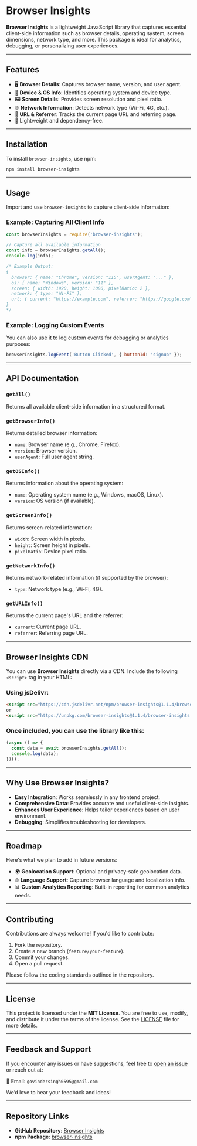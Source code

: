 
# Browser Insights

**Browser Insights** is a lightweight JavaScript library that captures essential client-side information such as browser details, operating system, screen dimensions, network type, and more. This package is ideal for analytics, debugging, or personalizing user experiences.

---

## Features

- 🖥️ **Browser Details**: Captures browser name, version, and user agent.
- 📱 **Device & OS Info**: Identifies operating system and device type.
- 🖼️ **Screen Details**: Provides screen resolution and pixel ratio.
- 🌐 **Network Information**: Detects network type (Wi-Fi, 4G, etc.).
- 🔗 **URL & Referrer**: Tracks the current page URL and referring page.
- 🚀 Lightweight and dependency-free.

---

## Installation

To install `browser-insights`, use npm:

```bash
npm install browser-insights
```

---

## Usage

Import and use `browser-insights` to capture client-side information:

### Example: Capturing All Client Info
```javascript
const browserInsights = require('browser-insights');

// Capture all available information
const info = browserInsights.getAll();
console.log(info);

/* Example Output:
{
  browser: { name: "Chrome", version: "115", userAgent: "..." },
  os: { name: "Windows", version: "11" },
  screen: { width: 1920, height: 1080, pixelRatio: 2 },
  network: { type: "Wi-Fi" },
  url: { current: "https://example.com", referrer: "https://google.com" }
}
*/
```

### Example: Logging Custom Events
You can also use it to log custom events for debugging or analytics purposes:

```javascript
browserInsights.logEvent('Button Clicked', { buttonId: 'signup' });
```

---

## API Documentation

### `getAll()`
Returns all available client-side information in a structured format.

### `getBrowserInfo()`
Returns detailed browser information:
- `name`: Browser name (e.g., Chrome, Firefox).
- `version`: Browser version.
- `userAgent`: Full user agent string.

### `getOSInfo()`
Returns information about the operating system:
- `name`: Operating system name (e.g., Windows, macOS, Linux).
- `version`: OS version (if available).

### `getScreenInfo()`
Returns screen-related information:
- `width`: Screen width in pixels.
- `height`: Screen height in pixels.
- `pixelRatio`: Device pixel ratio.

### `getNetworkInfo()`
Returns network-related information (if supported by the browser):
- `type`: Network type (e.g., Wi-Fi, 4G).

### `getURLInfo()`
Returns the current page's URL and the referrer:
- `current`: Current page URL.
- `referrer`: Referring page URL.

---

## Browser Insights CDN

You can use **Browser Insights** directly via a CDN. Include the following `<script>` tag in your HTML:

### Using jsDelivr:

```html
<script src="https://cdn.jsdelivr.net/npm/browser-insights@1.1.4/browser-insights.min.js"></script>
or
<script src="https://unpkg.com/browser-insights@1.1.4/browser-insights.min.js"></script>
```

### Once included, you can use the library like this:

```javascript
(async () => {
  const data = await browserInsights.getAll();
  console.log(data);
})();
```

---

## Why Use Browser Insights?

- **Easy Integration**: Works seamlessly in any frontend project.
- **Comprehensive Data**: Provides accurate and useful client-side insights.
- **Enhances User Experience**: Helps tailor experiences based on user environment.
- **Debugging**: Simplifies troubleshooting for developers.

---

## Roadmap

Here's what we plan to add in future versions:
- 🌍 **Geolocation Support**: Optional and privacy-safe geolocation data.
- 🌐 **Language Support**: Capture browser language and localization info.
- 📊 **Custom Analytics Reporting**: Built-in reporting for common analytics needs.

---

## Contributing

Contributions are always welcome! If you'd like to contribute:

1. Fork the repository.
2. Create a new branch (`feature/your-feature`).
3. Commit your changes.
4. Open a pull request.

Please follow the coding standards outlined in the repository.

---

## License

This project is licensed under the **MIT License**. You are free to use, modify, and distribute it under the terms of the license. See the [LICENSE](LICENSE) file for more details.

---

## Feedback and Support

If you encounter any issues or have suggestions, feel free to [open an issue](https://github.com/govindersingh/browser-insights/issues) or reach out at:

📧 Email: `govindersingh0595@gmail.com`

We’d love to hear your feedback and ideas!

---

## Repository Links

- **GitHub Repository**: [Browser Insights](https://github.com/govindersingh/browser-insights)
- **npm Package**: [browser-insights](https://www.npmjs.com/package/browser-insights)
